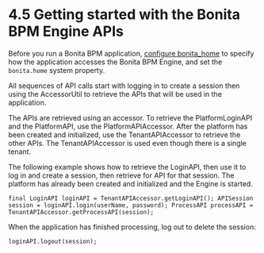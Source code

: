 # 4.5 Getting started with the Bonita BPM Engine APIs

Before you run a Bonita BPM application, [configure bonita\_home](/configuring-bonita-home-client.md) to specify how the application accesses the Bonita BPM Engine, and set the `bonita.home` system property.


All sequences of API calls start with logging in to create a session then using the AccessorUtil to retrieve the APIs that will be used in the application.


The APIs are retrieved using an accessor. To retrieve the PlatformLoginAPI and the PlatformAPI, use the PlatformAPIAccessor. 
After the platform has been created and initialized, use the TenantAPIAccessor to retrieve the other APIs. The TenantAPIAccessor is used even though there is a single tenant.


The following example shows how to retrieve the LoginAPI, then use it to log in and create a session, then retrieve for API for that session. 
The platform has already been created and initialized and the Engine is started.

`
final LoginAPI loginAPI = TenantAPIAccessor.getLoginAPI();
APISession session = loginAPI.login(userName, password);
ProcessAPI processAPI = TenantAPIAccessor.getProcessAPI(session);
`


When the application has finished processing, log out to delete the session:

`
loginAPI.logout(session);
`